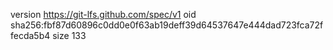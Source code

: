 version https://git-lfs.github.com/spec/v1
oid sha256:fbf87d60896c0dd0e0f63ab19deff39d64537647e444dad723fca72ffecda5b4
size 133
